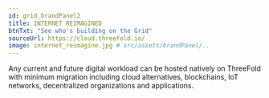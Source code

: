 ```yaml
---
id: grid_brandPanel2
title: INTERNET REIMAGINED
btnTxt: "See who's building on the Grid"
sourceUrl: https://cloud.threefold.io/
image: internet_reimagine.jpg # src/assets/brandPanel/..
---
```

Any current and future digital workload can be hosted natively on ThreeFold with minimum migration including cloud alternatives, blockchains, IoT networks, decentralized organizations and applications.
